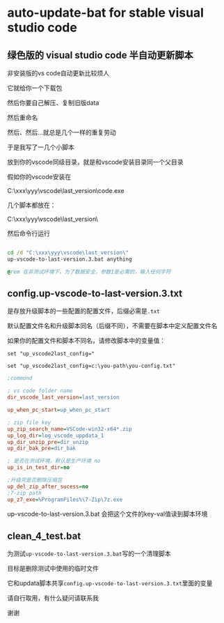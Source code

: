 # auto-update-bat for stable visual studio code

## 绿色版的 visual studio code 半自动更新脚本

非安装版的vs code自动更新比较烦人

它就给你一个下载包

然后你要自己解压、复制旧版data

然后重命名

然后、然后...就总是几个一样的重复劳动


于是我写了一几个小脚本

放到你的vscode同级目录，就是和vscode安装目录同一个父目录

假如你的vscode安装在

C:\xxx\yyy\vscode\last_version\code.exe

几个脚本都放在：

C:\xxx\yyy\vscode\last_version\


然后命令行运行

```bat

cd /d "C:\xxx\yyy\vscode\last_version\"
up-vscode-to-last-version.3.bat anything

@rem 在非测试环境下，为了数据安全，参数1是必需的，输入任何字符
```

## config.up-vscode-to-last-version.3.txt

是存放升级脚本的一些配置的配置文件，后缀必需是`.txt`

默认配置文件名和升级脚本同名（后缀不同），不需要在脚本中定义配置文件名

如果你的配置文件和脚本不同名，请修改脚本中的变量值：

`set "up_vscode2last_config="`

`set "up_vscode2last_config=c:\you-path\you-config.txt"`



```ini
;commond

; vs code folder name
dir_vscode_last_version=last_version

up_when_pc_start=up_when_pc_start

; zip file key
up_zip_search_name=VSCode-win32-x64*.zip
up_log_dir=log_vscode_uppdata_1
up_dir_unzip_pre=dir_unzip
up_dir_bak_pre=dir_bak

; 是否在测试环境，默认是生产环境 no
up_is_in_test_dir=no

;升级完是否删除压缩包
up_del_zip_after_sucess=no
;7-zip path
up_z7_exe=%ProgramFiles%\7-Zip\7z.exe

```

up-vscode-to-last-version.3.bat 
会把这个文件的key-val值读到脚本环境

##  clean_4_test.bat

为测试`up-vscode-to-last-version.3.bat`写的一个清理脚本

目标是删除测试中使用的临时文件

它和updata脚本共享`config.up-vscode-to-last-version.3.txt`里面的变量

请自行取用，有什么疑问请联系我

谢谢


